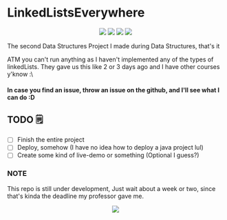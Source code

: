 # LinkedListsEverywhere


<p align="center"><a href="https://github.com/FrenzyExists/Linked-Lists-Everywhere/stargazers"><img src="https://img.shields.io/github/stars/FrenzyExists/Linked-Lists-Everywhere?colorA=4c566a&colorB=BF616A&style=for-the-badge&logo=starship"></a>
<a href="https://github.com/FrenzyExists/Linked-Lists-Everywhere/issues"><img src="https://img.shields.io/github/issues/FrenzyExists/Linked-Lists-Everywhere?colorA=4c566a&colorB=88C0D0&style=for-the-badge&logo=bugatti"></a>
<a href="https://github.com/FrenzyExists/Linked-Lists-Everywhere/network/members"><img src="https://img.shields.io/github/forks/FrenzyExists/Linked-Lists-Everywhere?colorA=4c566a&colorB=BF616A&style=for-the-badge&logo=github"></a>
<a href="https://java.com/en/"><img src="https://img.shields.io/badge/Made%20with-Java-BF616A?style=for-the-badge&colorA=4c566a&logo=Java"></a></p>


The second Data Structures Project I made during Data Structures, that's it

ATM you can't run anything as I haven't implemented any of the types of linkedLists. They gave us this like 2 or 3 days ago and I have other courses y'know :\

#### In case you find an issue, throw an issue on the github, and I'll see what I can do :D

## TODO 🗒
- [ ] Finish the entire project
- [ ] Deploy, somehow (I have no idea how to deploy a java project lul)
- [ ] Create some kind of live-demo or something (Optional I guess?)

### NOTE
This repo is still under development, Just wait about a week or two, since that's kinda the deadline my professor gave me.

<p align="center"><a href="https://github.com/FrenzyExists/Linked-Lists-Everywhere/blob/main/LICENSE"><img src="https://img.shields.io/badge/license-MIT-orange.svg?colorA=4c566a&colorB=88c0d0&style=for-the-badge&logo=mitsubishi"></a></p>